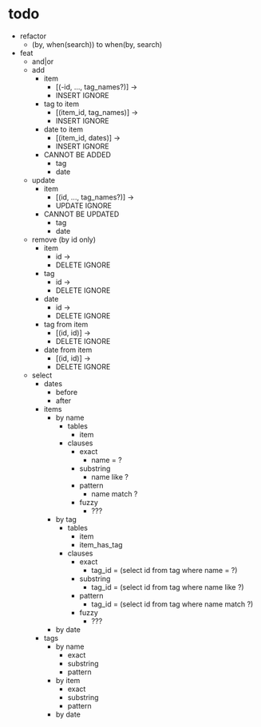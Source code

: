 # todo
- refactor
    - (by, when(search)) to when(by, search)
- feat
    - and|or
    - add
        - item
            - [(-id, ..., tag_names?)] ->
            - INSERT IGNORE
        - tag to item
            - [(item_id, tag_names)] ->
            - INSERT IGNORE
        - date to item
            - [(item_id, dates)] ->
            - INSERT IGNORE
        - CANNOT BE ADDED
            - tag
            - date
    - update
        - item
            - [(id, ..., tag_names?)] ->
            - UPDATE IGNORE
        - CANNOT BE UPDATED
            - tag
            - date
    - remove (by id only)
        - item
            - id ->
            - DELETE IGNORE
        - tag
            - id ->
            - DELETE IGNORE
        - date
            - id ->
            - DELETE IGNORE
        - tag from item
            - [(id, id)] ->
            - DELETE IGNORE
        - date from item
            - [(id, id)] ->
            - DELETE IGNORE
    - select
        - dates
            - before
            - after
        - items
            - by name
                - tables
                    - item
                - clauses
                    - exact
                        - name = ?
                    - substring
                        - name like ?
                    - pattern
                        - name match ?
                    - fuzzy
                        - ???
            - by tag
                - tables
                    - item
                    - item_has_tag
                - clauses
                    - exact
                        - tag_id = (select id from tag where name = ?)
                    - substring
                        - tag_id = (select id from tag where name like ?)
                    - pattern
                        - tag_id = (select id from tag where name match ?)
                    - fuzzy
                        - ???
            - by date
        - tags
            - by name
                - exact
                - substring
                - pattern
            - by item
                - exact
                - substring
                - pattern
            - by date

